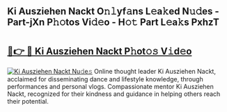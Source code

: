 ## Ki Ausziehen Nackt O𝚗𝚕yf𝚊ns L𝚎a𝚔ed N𝚞𝚍es - Part-jXn P𝚑𝚘tos Vi𝚍𝚎o - H𝚘𝚝 Part L𝚎a𝚔s PxhzT

# <h2><a href="http://kf4sgu.oniu.top/?m=Ki+Ausziehen+Nackt">🔗👉 🔴 Ki Ausziehen Nackt P𝚑ot𝚘𝚜 V𝚒d𝚎o</a></h2>

[![Ki Ausziehen Nackt Nu𝚍e𝚜](https://i.imgur.com/0qMVB7G.gif)](http://kf4sgu.oniu.top/?m=Ki+Ausziehen+Nackt)
Online thought leader Ki Ausziehen Nackt, acclaimed for disseminating dance and lifestyle knowledge, through performances and personal vlogs. Compassionate mentor Ki Ausziehen Nackt, recognized for their kindness and guidance in helping others reach their potential.  
